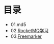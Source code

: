 # 目录
- 01.md5
- 02.[RocketMQ学习](https://github.com/chimmhuang/laboratory/tree/master/02-RocketMQ)
- 03.[Freemarker](https://github.com/chimmhuang/laboratory/tree/master/03-freemarker)
